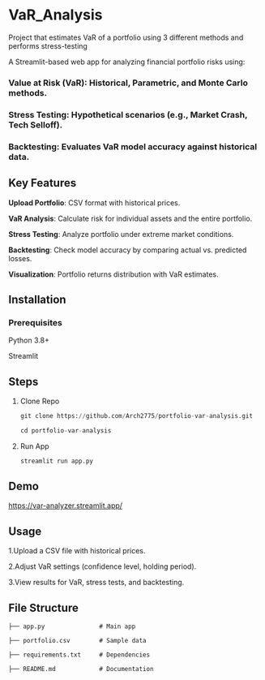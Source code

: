 # VaR_Analysis

Project that estimates VaR of a portfolio using 3 different methods and performs stress-testing

A Streamlit-based web app for analyzing financial portfolio risks using:

### Value at Risk (VaR): Historical, Parametric, and Monte Carlo methods.

### Stress Testing: Hypothetical scenarios (e.g., Market Crash, Tech Selloff).

### Backtesting: Evaluates VaR model accuracy against historical data.

## Key Features

**Upload Portfolio**: CSV format with historical prices.

**VaR Analysis**: Calculate risk for individual assets and the entire portfolio.

**Stress Testing**: Analyze portfolio under extreme market conditions.

**Backtesting**: Check model accuracy by comparing actual vs. predicted losses.

**Visualization**: Portfolio returns distribution with VaR estimates.

## Installation

### Prerequisites

Python 3.8+

Streamlit

## Steps

1. Clone Repo
   
   ```python
   git clone https://github.com/Arch2775/portfolio-var-analysis.git
   
   cd portfolio-var-analysis

3. Run App
   
   ```python
   streamlit run app.py


## Demo 

https://var-analyzer.streamlit.app/


## Usage

1.Upload a CSV file with historical prices.

2.Adjust VaR settings (confidence level, holding period).

3.View results for VaR, stress tests, and backtesting.

## File Structure

```
├── app.py               # Main app

├── portfolio.csv        # Sample data

├── requirements.txt     # Dependencies

├── README.md            # Documentation
